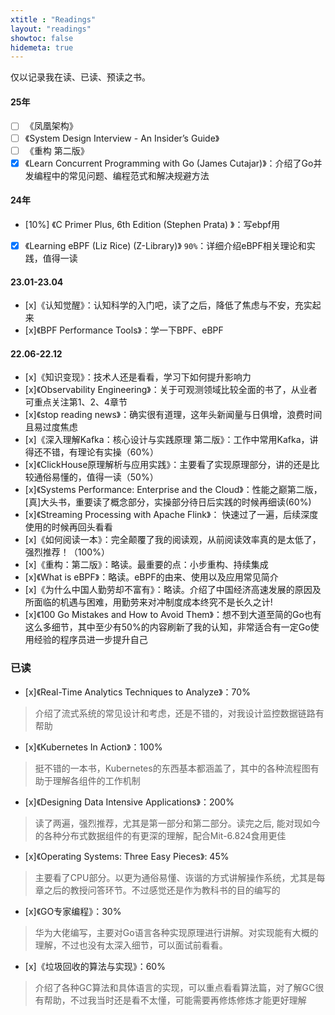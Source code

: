 ```yaml
---
xtitle : "Readings"
layout: "readings"
showtoc: false
hidemeta: true
---
```


仅以记录我在读、已读、预读之书。

#### 25年
- [ ] 《凤凰架构》
- [ ] 《System Design Interview - An Insider’s Guide》
- [ ] 《重构 第二版》
- [x] 《Learn Concurrent Programming with Go (James Cutajar)》：介绍了Go并发编程中的常见问题、编程范式和解决规避方法

#### 24年
- [10%] 《C Primer Plus, 6th Edition (Stephen Prata) 》：写ebpf用
- [x] 《Learning eBPF (Liz Rice) (Z-Library)》 `90%`：详细介绍eBPF相关理论和实践，值得一读

#### 23.01-23.04
- [x]《认知觉醒》：认知科学的入门吧，读了之后，降低了焦虑与不安，充实起来
- [x]《BPF Performance Tools》：学一下BPF、eBPF

#### 22.06-22.12
- [x]《知识变现》：技术人还是看看，学习下如何提升影响力
- [x]《Observability Engineering》：关于可观测领域比较全面的书了，从业者可重点关注第1、2、4章节
- [x]《stop reading news》：确实很有道理，这年头新闻量与日俱增，浪费时间且易过度焦虑
- [x]《深入理解Kafka：核心设计与实践原理 第二版》：工作中常用Kafka，讲得还不错，有理论有实操（60%）
- [x]《ClickHouse原理解析与应用实践》：主要看了实现原理部分，讲的还是比较通俗易懂的，值得一读（50%）
- [x]《Systems Performance: Enterprise and the Cloud》：性能之巅第二版，[真]大头书，重要读了概念部分，实操部分待日后实践的时候再细读(60%)
- [x]《Streaming Processing with Apache Flink》： 快速过了一遍，后续深度使用的时候再回头看看
- [x]《如何阅读一本》：完全颠覆了我的阅读观，从前阅读效率真的是太低了，强烈推荐！（100%）
- [x]《重构：第二版》：略读。最重要的点：小步重构、持续集成
- [x]《What is eBPF》：略读。eBPF的由来、使用以及应用常见简介
- [x]《为什么中国人勤劳却不富有》：略读。介绍了中国经济高速发展的原因及所面临的机遇与困难，用勤劳来对冲制度成本终究不是长久之计!
- [x]《100 Go Mistakes and How to Avoid Them》：想不到大道至简的Go也有这么多细节，其中至少有50%的内容刷新了我的认知，非常适合有一定Go使用经验的程序员进一步提升自己

### 已读
- [x]《Real-Time Analytics Techniques to Analyze》：70%
> 介绍了流式系统的常见设计和考虑，还是不错的，对我设计监控数据链路有帮助

- [x]《Kubernetes In Action》：100%
> 挺不错的一本书，Kubernetes的东西基本都涵盖了，其中的各种流程图有助于理解各组件的工作机制

- [x]《Designing Data Intensive Applications》：200%
> 读了两遍，强烈推荐，尤其是第一部分和第二部分。读完之后, 能对现如今的各种分布式数据组件的有更深的理解，配合Mit-6.824食用更佳

- [x]《Operating Systems: Three Easy Pieces》: 45%
> 主要看了CPU部分。以更为通俗易懂、诙谐的方式讲解操作系统，尤其是每章之后的教授问答环节。不过感觉还是作为教科书的目的编写的

- [x]《GO专家编程》：30%
> 华为大佬编写，主要对Go语言各种实现原理进行讲解。对实现能有大概的理解，不过也没有太深入细节，可以面试前看看。

- [x]《垃圾回收的算法与实现》：60%
> 介绍了各种GC算法和具体语言的实现，可以重点看看算法篇，对了解GC很有帮助，不过我当时还是看不太懂，可能需要再修炼修炼才能更好理解
